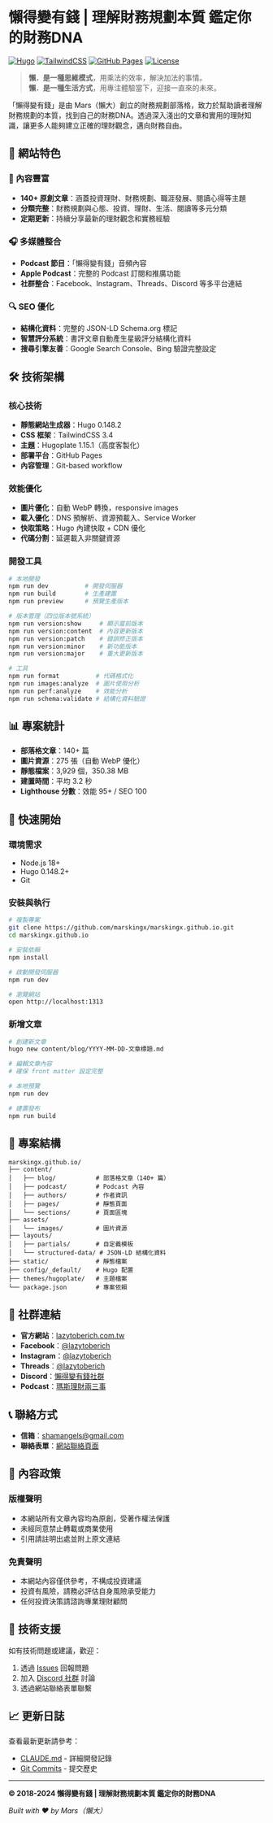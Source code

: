 # 懶得變有錢 | 理解財務規劃本質 鑑定你的財務DNA

[![Hugo](https://img.shields.io/badge/Hugo-0.148.2-FF4088?style=flat&logo=hugo)](https://gohugo.io/)
[![TailwindCSS](https://img.shields.io/badge/TailwindCSS-3.4-38B2AC?style=flat&logo=tailwind-css)](https://tailwindcss.com/)
[![GitHub Pages](https://img.shields.io/badge/Deployed%20on-GitHub%20Pages-222222?style=flat&logo=github)](https://marskingx.github.io/)
[![License](https://img.shields.io/badge/License-All%20Rights%20Reserved-red)](https://lazytoberich.com.tw/)

> **懶．是一種思維模式**，用乘法的效率，解決加法的事情。  
> **懶．是一種生活方式**，用專注體驗當下，迎接一直來的未來。

「懶得變有錢」是由 Mars（懶大）創立的財務規劃部落格，致力於幫助讀者理解財務規劃的本質，找到自己的財務DNA。透過深入淺出的文章和實用的理財知識，讓更多人能夠建立正確的理財觀念，邁向財務自由。

## 🌟 網站特色

### 📝 內容豐富
- **140+ 原創文章**：涵蓋投資理財、財務規劃、職涯發展、閱讀心得等主題
- **分類完整**：財務規劃與心態、投資、理財、生活、閱讀等多元分類
- **定期更新**：持續分享最新的理財觀念和實務經驗

### 🎧 多媒體整合
- **Podcast 節目**：「懶得變有錢」音頻內容
- **Apple Podcast**：完整的 Podcast 訂閱和推廣功能
- **社群整合**：Facebook、Instagram、Threads、Discord 等多平台連結

### 🔍 SEO 優化
- **結構化資料**：完整的 JSON-LD Schema.org 標記
- **智慧評分系統**：書評文章自動產生星級評分結構化資料
- **搜尋引擎友善**：Google Search Console、Bing 驗證完整設定

## 🛠 技術架構

### 核心技術
- **靜態網站生成器**：Hugo 0.148.2
- **CSS 框架**：TailwindCSS 3.4
- **主題**：Hugoplate 1.15.1（高度客製化）
- **部署平台**：GitHub Pages
- **內容管理**：Git-based workflow

### 效能優化
- **圖片優化**：自動 WebP 轉換，responsive images
- **載入優化**：DNS 預解析、資源預載入、Service Worker
- **快取策略**：Hugo 內建快取 + CDN 優化
- **代碼分割**：延遲載入非關鍵資源

### 開發工具
```bash
# 本地開發
npm run dev          # 開發伺服器
npm run build        # 生產建置
npm run preview      # 預覽生產版本

# 版本管理（四位版本號系統）
npm run version:show     # 顯示當前版本
npm run version:content  # 內容更新版本
npm run version:patch    # 錯誤修正版本
npm run version:minor    # 新功能版本
npm run version:major    # 重大更新版本

# 工具
npm run format          # 代碼格式化
npm run images:analyze  # 圖片使用分析
npm run perf:analyze    # 效能分析
npm run schema:validate # 結構化資料驗證
```

## 📊 專案統計

- **部落格文章**：140+ 篇
- **圖片資源**：275 張（自動 WebP 優化）
- **靜態檔案**：3,929 個，350.38 MB
- **建置時間**：平均 3.2 秒
- **Lighthouse 分數**：效能 95+ / SEO 100

## 🚀 快速開始

### 環境需求
- Node.js 18+
- Hugo 0.148.2+
- Git

### 安裝與執行
```bash
# 複製專案
git clone https://github.com/marskingx/marskingx.github.io.git
cd marskingx.github.io

# 安裝依賴
npm install

# 啟動開發伺服器
npm run dev

# 瀏覽網站
open http://localhost:1313
```

### 新增文章
```bash
# 創建新文章
hugo new content/blog/YYYY-MM-DD-文章標題.md

# 編輯文章內容
# 確保 front matter 設定完整

# 本地預覽
npm run dev

# 建置發布
npm run build
```

## 📁 專案結構

```
marskingx.github.io/
├── content/
│   ├── blog/           # 部落格文章（140+ 篇）
│   ├── podcast/        # Podcast 內容
│   ├── authors/        # 作者資訊
│   ├── pages/          # 靜態頁面
│   └── sections/       # 頁面區塊
├── assets/
│   └── images/         # 圖片資源
├── layouts/
│   ├── partials/       # 自定義模板
│   └── structured-data/ # JSON-LD 結構化資料
├── static/             # 靜態檔案
├── config/_default/    # Hugo 配置
├── themes/hugoplate/   # 主題檔案
└── package.json        # 專案依賴
```

## 🤝 社群連結

- **官方網站**：[lazytoberich.com.tw](https://lazytoberich.com.tw)
- **Facebook**：[@lazytoberich](https://www.facebook.com/lazytoberich)
- **Instagram**：[@lazytoberich](https://www.instagram.com/lazytoberich/)
- **Threads**：[@lazytoberich](https://www.threads.net/@lazytoberich/)
- **Discord**：[懶得變有錢社群](https://discord.gg/xeYCvQWBPx)
- **Podcast**：[瑪斯理財兩三事](https://podcasts.apple.com/tw/podcast/id1548637718)

## 📞 聯絡方式

- **信箱**：[shamangels@gmail.com](mailto:shamangels@gmail.com)
- **聯絡表單**：[網站聯絡頁面](https://lazytoberich.com.tw/contact/)

## 📝 內容政策

### 版權聲明
- 本網站所有文章內容均為原創，受著作權法保護
- 未經同意禁止轉載或商業使用
- 引用請註明出處並附上原文連結

### 免責聲明
- 本網站內容僅供參考，不構成投資建議
- 投資有風險，請務必評估自身風險承受能力
- 任何投資決策請諮詢專業理財顧問

## 🔧 技術支援

如有技術問題或建議，歡迎：
1. 透過 [Issues](https://github.com/marskingx/marskingx.github.io/issues) 回報問題
2. 加入 [Discord 社群](https://discord.gg/xeYCvQWBPx) 討論
3. 透過網站聯絡表單聯繫

## 📈 更新日誌

查看最新更新請參考：
- [CLAUDE.md](./CLAUDE.md) - 詳細開發記錄
- [Git Commits](https://github.com/marskingx/marskingx.github.io/commits/main) - 提交歷史

---

**© 2018-2024 懶得變有錢 | 理解財務規劃本質 鑑定你的財務DNA**

*Built with ❤️ by Mars（懶大）*
